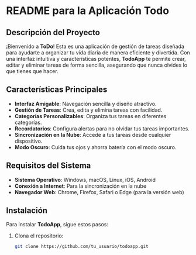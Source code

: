 # README para la Aplicación Todo

## Descripción del Proyecto

¡Bienvenido a **ToDo**! Esta es una aplicación de gestión de tareas diseñada para ayudarte a organizar tu vida diaria de manera eficiente y divertida. Con una interfaz intuitiva y características potentes, **TodoApp** te permite crear, editar y eliminar tareas de forma sencilla, asegurando que nunca olvides lo que tienes que hacer.

## Características Principales

- **Interfaz Amigable**: Navegación sencilla y diseño atractivo.
- **Gestión de Tareas**: Crea, edita y elimina tareas con facilidad.
- **Categorías Personalizables**: Organiza tus tareas en diferentes categorías.
- **Recordatorios**: Configura alertas para no olvidar tus tareas importantes.
- **Sincronización en la Nube**: Accede a tus tareas desde cualquier dispositivo.
- **Modo Oscuro**: Cuida tus ojos y ahorra batería con el modo oscuro.

## Requisitos del Sistema

- **Sistema Operativo**: Windows, macOS, Linux, iOS, Android
- **Conexión a Internet**: Para la sincronización en la nube
- **Navegador Web**: Chrome, Firefox, Safari o Edge (para la versión web)

## Instalación

Para instalar **TodoApp**, sigue estos pasos:

1. Clona el repositorio:
   ```bash
   git clone https://github.com/tu_usuario/todoapp.git